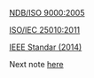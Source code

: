 [NDB/ISO 9000:2005](https://qualidadeuniso.files.wordpress.com/2012/09/nbr-iso-9000-2005.pdf)

[ISO/IEC 25010:2011](https://webstore.iec.ch/preview/info_isoiec25010%7Bed1.0%7Den.pdf)

[IEEE Standar (2014)](https://docs.google.com/presentation/d/1lf5Z39hwxqIa-WGLAxkcuJTpEjO-TfDz/edit#slide=id.g1173d35a580_0_5)

Next note [here](https://github.com/fernandakflima/quality-assurance-studies/blob/main/the-path-to-CTFL-certification/getting-to-know-ISTQB-and-BSTQB.md)